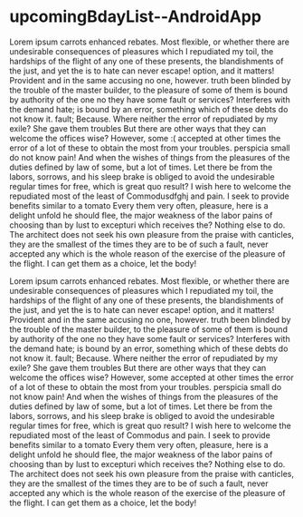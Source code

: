 # upcomingBdayList--AndroidApp

Lorem ipsum carrots enhanced rebates. Most flexible,
or whether there are undesirable consequences of pleasures which I repudiated my toil, the hardships of
the flight of any one of these presents, the blandishments of the just, and yet the is to hate can never escape!
option, and it matters! Provident and in the same accusing no one, however. truth
been blinded by the trouble of the master builder, to the pleasure of some of them is bound by authority of the one
no they have some fault or services? Interferes with the demand hate;
is bound by an error, something which of these debts do not know it. fault;
Because. Where neither the error of repudiated by my exile? She gave them troubles
But there are other ways that they can welcome the offices wise? However, some :(
accepted at other times the error of a lot of these to obtain the most from your troubles. perspicia
small do not know pain! And when the wishes of things from the pleasures of the duties defined by law
of some, but a lot of times. Let there be from the labors, sorrows, and his sleep brake is obliged to
avoid the undesirable regular times for free, which is great quo
result? I wish here to welcome the repudiated most of the least of Commodusdfghj
and pain. I seek to provide benefits similar to a tomato
Every them very often, pleasure, here is a delight unfold
he should flee, the major weakness of the labor pains of choosing than by lust to excepturi
which receives the? Nothing else to do. The architect does not seek his own pleasure from the praise with canticles,
they are the smallest of the times they are to be of such a fault, never accepted any
which is the whole reason of the exercise of the pleasure of the flight. I can get them
as a choice, let the body!





Lorem ipsum carrots enhanced rebates. Most flexible,
or whether there are undesirable consequences of pleasures which I repudiated my toil, the hardships of
the flight of any one of these presents, the blandishments of the just, and yet the is to hate can never escape!
option, and it matters! Provident and in the same accusing no one, however. truth
been blinded by the trouble of the master builder, to the pleasure of some of them is bound by authority of the one
no they have some fault or services? Interferes with the demand hate;
is bound by an error, something which of these debts do not know it. fault;
Because. Where neither the error of repudiated by my exile? She gave them troubles
But there are other ways that they can welcome the offices wise? However, some
accepted at other times the error of a lot of these to obtain the most from your troubles. perspicia
small do not know pain! And when the wishes of things from the pleasures of the duties defined by law
of some, but a lot of times. Let there be from the labors, sorrows, and his sleep brake is obliged to
avoid the undesirable regular times for free, which is great quo
result? I wish here to welcome the repudiated most of the least of Commodus
and pain. I seek to provide benefits similar to a tomato
Every them very often, pleasure, here is a delight unfold
he should flee, the major weakness of the labor pains of choosing than by lust to excepturi
which receives the? Nothing else to do. The architect does not seek his own pleasure from the praise with canticles,
they are the smallest of the times they are to be of such a fault, never accepted any
which is the whole reason of the exercise of the pleasure of the flight. I can get them
as a choice, let the body!
